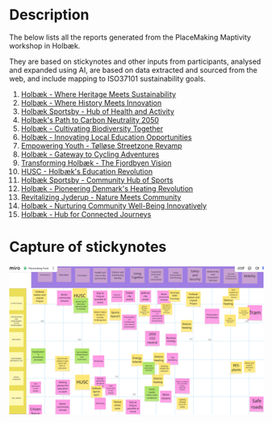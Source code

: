 


# Description

The below lists all the reports generated from the PlaceMaking Maptivity workshop in Holbæk.

They are based on stickynotes and other inputs from participants, analysed and expanded using AI, are based on data extracted and sourced 
from the web, and include mapping to ISO37101 sustainability goals.




1. [Holbæk -  Where Heritage Meets Sustainability](docs/0_report.md)
2. [Holbæk -  Where History Meets Innovation](docs/1_report.md)
3. [Holbæk Sportsby -  Hub of Health and Activity](docs/2_report.md)
4. [Holbæk's Path to Carbon Neutrality 2050](docs/3_report.md)
5. [Holbæk -  Cultivating Biodiversity Together](docs/4_report.md)
6. [Holbæk -  Innovating Local Education Opportunities](docs/5_report.md)
7. [Empowering Youth -  Tølløse Streetzone Revamp](docs/6_report.md)
8. [Holbæk -  Gateway to Cycling Adventures](docs/7_report.md)
9. [Transforming Holbæk -  The Fjordbyen Vision](docs/8_report.md)
10. [HUSC -  Holbæk's Education Revolution](docs/9_report.md)
11. [Holbæk Sportsby -  Community Hub of Sports](docs/10_report.md)
12. [Holbæk -  Pioneering Denmark's Heating Revolution](docs/11_report.md)
13. [Revitalizing Jyderup -  Nature Meets Community](docs/12_report.md)
14. [Holbæk -  Nurturing Community Well-Being Innovatively](docs/13_report.md)
15. [Holbæk -  Hub for Connected Journeys](docs/14_report.md)

# Capture of stickynotes

![](docs/holbaek.png)
